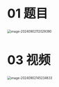 # 01 题目

<img src="https://cvp.oss-cn-shanghai.aliyuncs.com/202409021120432.png" alt="image-20240902112029390" style="zoom:50%;" />





# 03 视频

<img src="https://cvp.oss-cn-shanghai.aliyuncs.com/202409021452744.png" alt="image-20240902145234633" style="zoom:50%;" />